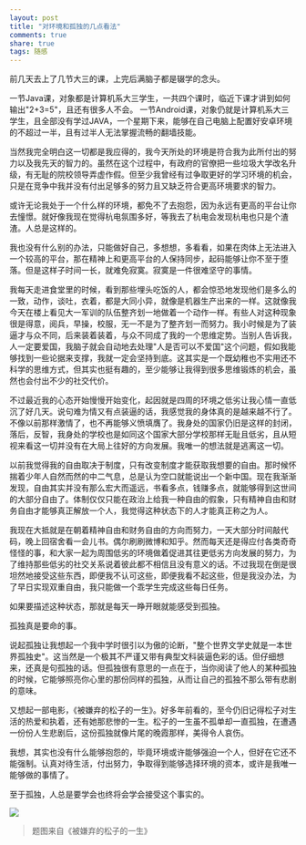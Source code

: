 ```yaml
---
layout: post
title: "对环境和孤独的几点看法"
comments: true
share: true
tags: 随感
---
```



前几天去上了几节大三的课，上完后满脑子都是辍学的念头。

一节Java课，对象都是计算机系大三学生，一共四个课时，临近下课才讲到如何输出"2+3=5"，且还有很多人不会。
一节Android课，对象仍就是计算机系大三学生，且全部没有学过JAVA，一个星期下来，能够在自己电脑上配置好安卓环境的不超过一半，且有过半人无法掌握流畅的翻墙技能。

当然我完全明白这一切都是我应得的，我今天所处的环境是符合我为此所付出的努力以及我先天的智力的。虽然在这个过程中，有政府的官僚把一些垃圾大学改名升级，有无耻的院校领导弄虚作假。但至少我曾经有过争取更好的学习环境的机会，只是在竞争中我并没有付出足够多的努力且又缺乏符合更高环境要求的智力。

或许无论我处于一个什么样的环境，都免不了去抱怨，因为永远有更高的平台让你去憧憬。就好像我现在觉得杭电氛围多好，等我去了杭电会发现杭电也只是个渣渣。人总是这样的。

我也没有什么别的办法，只能做好自己，多想想，多看看，如果在肉体上无法进入一个较高的平台，那在精神上和更高平台的人保持同步，起码能够让你不至于堕落。但是这样子时间一长，就难免寂寞。寂寞是一件很难坚守的事情。

我每天走进食堂里的时候，看到那些埋头吃饭的人，都会惊恐地发现他们是多么的一致，动作，谈吐，衣着，都是大同小异，就像是机器生产出来的一样。这就像我今天在楼上看见大一军训的队伍整齐划一地做着一个动作一样。有些人对这种现象很是得意，阅兵，早操，校服，无一不是为了整齐划一而努力。我小时候是为了装逼才与众不同，后来装着装着，与众不同成了我的一个思维定势。当别人告诉我，人一定要爱国，我脑子就会自动地去处理"人是否可以不爱国"这个问题，假如我能够找到一些论据来支撑，我就一定会坚持到底。这其实是一个既幼稚也不实用还不科学的思维方式，但其实也挺有趣的，至少能够让我得到很多思维锻炼的机会，虽然也会付出不少的社交代价。

不过最近我的心态开始慢慢开始变化，起因就是四周的环境之低劣让我心情一直低沉了好几天。说句难为情又有点装逼的话，我感觉我的身体真的是越来越不行了。不像以前那样激情了，也不再能够义愤填膺了。我身处的国家仍旧是这样的封闭，落后，反智，我身处的学校也是如同这个国家大部分学校那样无耻且低劣，且从短视来看这一切并没有在大局上往好的方向发展。我唯一的想法就是逃离这一切。

以前我觉得我的自由取决于制度，只有改变制度才能获取我想要的自由。那时候怀揣着少年人自然而然的中二气息，总是认为空口就能说出一个新中国。现在我渐渐发现，自由其实并没有那么宏大而遥远，书看多点，钱赚多点，就能够得到这世间的大部分自由了。体制仅仅只能在政治上给我一种自由的假象，只有精神自由和财务自由才能够真正解放一个人，我觉得这种状态下的人才能真正称之为人。

我现在大抵就是在朝着精神自由和财务自由的方向而努力，一天大部分时间敲代码，晚上回宿舍看一会儿书。偶尔刷刷微博和知乎。然而每天还是得应付各类奇奇怪怪的事，和大家一起为周围低劣的环境做着促进其往更低劣方向发展的努力，为了维持那些低劣的社交关系说着彼此都不相信且没有意义的话。不过我现在倒是很坦然地接受这些东西，即便我不认可这些，即便我看不起这些，但是我没办法，为了早日实现双重自由，我只能做一个乖学生完成这些每日任务。

如果要描述这种状态，那就是每天一睁开眼就能感受到孤独。

孤独真是要命的事。

说起孤独让我想起一个我中学时很引以为傲的论断，"整个世界文学史就是一本世界孤独史"。这当然是一个极其不严谨又带有典型文科装逼色彩的话。但仔细想来，还真是句孤独的话。但孤独很有意思的一点在于，当你阅读了他人的某种孤独的时候，它能够照亮你心里的那份同样的孤独，从而让自己的孤独不那么带有悲剧的意味。

又想起一部电影，《被嫌弃的松子的一生》。好多年前看的，至今仍旧记得松子对生活的热爱和执着，还有她那悲惨的一生。松子的一生虽不孤单却一直孤独，在遭遇一份份人生悲剧后，这份孤独就像片尾的晚霞那样，美得令人哀伤。

我想，其实也没有什么能够抱怨的，毕竟环境或许能够强迫一个人，但好在它还不能强制。认真对待生活，付出努力，争取得到能够选择环境的资本，或许是我唯一能够做的事情了。

至于孤独，人总是要学会也终将会学会接受这个事实的。



![](http://s.doubanio.com/view/photo/raw/public/p1007863375.jpg)
>题图来自《被嫌弃的松子的一生》